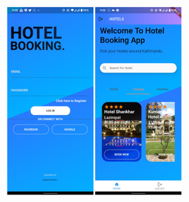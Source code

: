 

<img src="https://github.com/jyodesh10/Booking-Mob-app/blob/main/Login.jpg" width="200">

<img src="https://github.com/jyodesh10/Booking-Mob-app/blob/main/Homepage%20tab%202.jpg" width="200">



